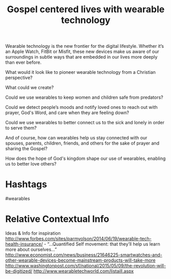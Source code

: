 ﻿---
title: Gospel centered lives with wearable technology 
intro: What if you could create wearable technology to advance the gospel and help people live a Gospel centered life?
champions:
- name:
    Leadership Network
  logo:
    leadnet-logo.jpg
  url:
    http://leadnet.org
---
Wearable technology is the new frontier for the digital lifestyle. Whether it’s an Apple Watch, FitBit or Misfit, these new devices make us aware of our surroundings in subtle ways that are embedded in our lives more deeply than ever before.
 
What would it look like to pioneer wearable technology from a Christian perspective?

What could we create?

Could we use wearables to keep women and children safe from predators?

Could we detect people’s moods and notify loved ones to reach out with prayer, God's Word, and care when they are feeling down?

Could we use wearables to better connect us to the sick and lonely in order to serve them?

And of course, how can wearables help us stay connected with our spouses, parents, children, friends, and others for the sake of prayer and sharing the Gospel?

How does the hope of God's kingdom shape our use of wearables, enabling us to better love others?

# Hashtags
\#wearables

# Relative Contextual Info
Ideas & Info for inspiration
http://www.forbes.com/sites/parmyolson/2014/06/19/wearable-tech-health-insurance/ - “...Quantified Self movement: that they’ll help us learn more about ourselves…”
http://www.economist.com/news/business/21646225-smartwatches-and-other-wearable-devices-become-mainstream-products-will-take-more 
http://www.washingtonpost.com/sf/national/2015/05/09/the-revolution-will-be-digitized/ 
http://www.wearabletechworld.com/listaill.aspx
